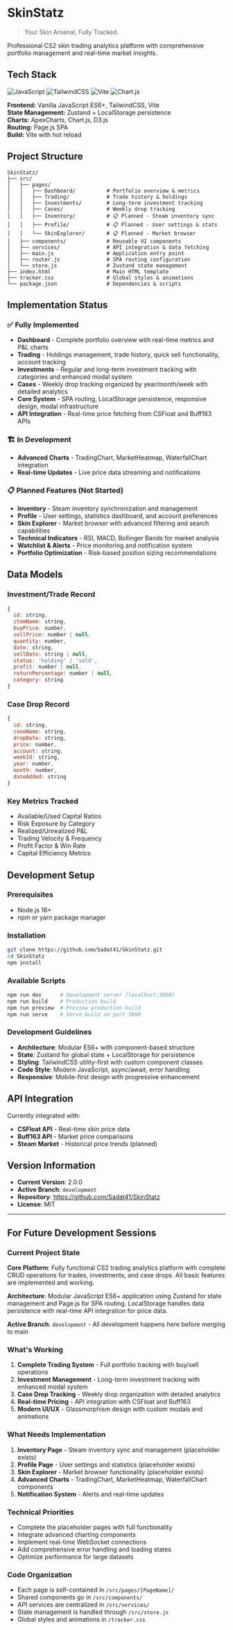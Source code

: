 # SkinStatz
> Your Skin Arsenal, Fully Tracked.

Professional CS2 skin trading analytics platform with comprehensive portfolio management and real-time market insights.

## Tech Stack

![JavaScript](https://img.shields.io/badge/JavaScript-F7DF1E?style=for-the-badge&logo=javascript&logoColor=black)
![TailwindCSS](https://img.shields.io/badge/Tailwind_CSS-38B2AC?style=for-the-badge&logo=tailwind-css&logoColor=white)
![Vite](https://img.shields.io/badge/Vite-646CFF?style=for-the-badge&logo=vite&logoColor=white)
![Chart.js](https://img.shields.io/badge/Chart.js-FF6384?style=for-the-badge&logo=chartdotjs&logoColor=white)

**Frontend:** Vanilla JavaScript ES6+, TailwindCSS, Vite  
**State Management:** Zustand + LocalStorage persistence  
**Charts:** ApexCharts, Chart.js, D3.js  
**Routing:** Page.js SPA  
**Build:** Vite with hot reload

## Project Structure

```
SkinStatz/
├── src/
│   ├── pages/
│   │   ├── Dashboard/          # Portfolio overview & metrics
│   │   ├── Trading/            # Trade history & holdings
│   │   ├── Investments/        # Long-term investment tracking
│   │   ├── Cases/              # Weekly drop tracking
│   │   ├── Inventory/          # 📋 Planned - Steam inventory sync
│   │   ├── Profile/            # 📋 Planned - User settings & stats
│   │   └── SkinExplorer/       # 📋 Planned - Market browser
│   ├── components/             # Reusable UI components
│   ├── services/               # API integration & data fetching
│   ├── main.js                 # Application entry point
│   ├── router.js               # SPA routing configuration
│   └── store.js                # Zustand state management
├── index.html                  # Main HTML template
├── tracker.css                 # Global styles & animations
└── package.json                # Dependencies & scripts
```

## Implementation Status

### ✅ Fully Implemented
- **Dashboard** - Complete portfolio overview with real-time metrics and P&L charts
- **Trading** - Holdings management, trade history, quick sell functionality, account tracking
- **Investments** - Regular and long-term investment tracking with categories and enhanced modal system
- **Cases** - Weekly drop tracking organized by year/month/week with detailed analytics
- **Core System** - SPA routing, LocalStorage persistence, responsive design, modal infrastructure
- **API Integration** - Real-time price fetching from CSFloat and Buff163 APIs

### 🏗️ In Development
- **Advanced Charts** - TradingChart, MarketHeatmap, WaterfallChart integration
- **Real-time Updates** - Live price data streaming and notifications

### 📋 Planned Features (Not Started)
- **Inventory** - Steam inventory synchronization and management
- **Profile** - User settings, statistics dashboard, and account preferences  
- **Skin Explorer** - Market browser with advanced filtering and search capabilities
- **Technical Indicators** - RSI, MACD, Bollinger Bands for market analysis
- **Watchlist & Alerts** - Price monitoring and notification system
- **Portfolio Optimization** - Risk-based position sizing recommendations

## Data Models

### Investment/Trade Record
```javascript
{
  id: string,
  itemName: string,
  buyPrice: number,
  sellPrice: number | null,
  quantity: number,
  date: string,
  sellDate: string | null,
  status: 'holding' | 'sold',
  profit: number | null,
  returnPercentage: number | null,
  category: string
}
```

### Case Drop Record
```javascript
{
  id: string,
  caseName: string,
  dropDate: string,
  price: number,
  account: string,
  weekId: string,
  year: number,
  month: number,
  dateAdded: string
}
```

### Key Metrics Tracked
- Available/Used Capital Ratios
- Risk Exposure by Category
- Realized/Unrealized P&L
- Trading Velocity & Frequency
- Profit Factor & Win Rate
- Capital Efficiency Metrics

## Development Setup

### Prerequisites
- Node.js 16+ 
- npm or yarn package manager

### Installation
```bash
git clone https://github.com/Sadat41/SkinStatz.git
cd SkinStatz
npm install
```

### Available Scripts
```bash
npm run dev      # Development server (localhost:3000)
npm run build    # Production build
npm run preview  # Preview production build
npm run serve    # Serve build on port 3000
```

### Development Guidelines
- **Architecture**: Modular ES6+ with component-based structure
- **State**: Zustand for global state + LocalStorage for persistence  
- **Styling**: TailwindCSS utility-first with custom component classes
- **Code Style**: Modern JavaScript, async/await, error handling
- **Responsive**: Mobile-first design with progressive enhancement

## API Integration

Currently integrated with:
- **CSFloat API** - Real-time skin price data
- **Buff163 API** - Market price comparisons
- **Steam Market** - Historical price trends (planned)

## Version Information

- **Current Version**: 2.0.0
- **Active Branch**: `development`
- **Repository**: https://github.com/Sadat41/SkinStatz
- **License**: MIT

---

## For Future Development Sessions

### Current Project State
**Core Platform**: Fully functional CS2 trading analytics platform with complete CRUD operations for trades, investments, and case drops. All basic features are implemented and working.

**Architecture**: Modular JavaScript ES6+ application using Zustand for state management and Page.js for SPA routing. LocalStorage handles data persistence with real-time API integration for price data.

**Active Branch**: `development` - All development happens here before merging to main

### What's Working
1. **Complete Trading System** - Full portfolio tracking with buy/sell operations
2. **Investment Management** - Long-term investment tracking with enhanced modal system
3. **Case Drop Tracking** - Weekly drop organization with detailed analytics
4. **Real-time Pricing** - API integration with CSFloat and Buff163
5. **Modern UI/UX** - Glassmorphism design with custom modals and animations

### What Needs Implementation
1. **Inventory Page** - Steam inventory sync and management (placeholder exists)
2. **Profile Page** - User settings and statistics (placeholder exists)
3. **Skin Explorer** - Market browser functionality (placeholder exists)
4. **Advanced Charts** - TradingChart, MarketHeatmap, WaterfallChart components
5. **Notification System** - Alerts and real-time updates

### Technical Priorities
- Complete the placeholder pages with full functionality
- Integrate advanced charting components  
- Implement real-time WebSocket connections
- Add comprehensive error handling and loading states
- Optimize performance for large datasets

### Code Organization
- Each page is self-contained in `/src/pages/[PageName]/`
- Shared components go in `/src/components/`
- API services are centralized in `/src/services/`
- State management is handled through `/src/store.js`
- Global styles and animations in `/tracker.css`